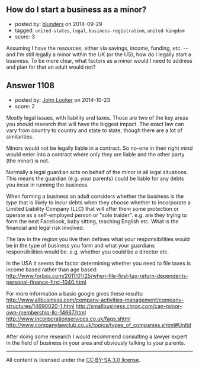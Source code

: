 ## How do I start a business as a minor?

- posted by: [blunders](https://stackexchange.com/users/216182/blunders) on 2014-09-29
- tagged: `united-states`, `legal`, `business-registration`, `united-kingdom`
- score: 3

Assuming I have the resources, either via savings, income, funding, etc. -- and I'm still legally a minor within the UK (or the US), how do I legally start a business. To be more clear, what factors as a minor would I need to address and plan for that an adult would not?


## Answer 1108

- posted by: [John Looker](https://stackexchange.com/users/5196682/john-looker) on 2014-10-23
- score: 2

Mostly legal issues, with liability and taxes. Those are two of the key areas you should research that will have the biggest impact. The exact law can vary from country to country and state to state, though there are a lot of similarities.

Minors would not be legally liable in a contract. So no-one in their right mind would enter into a contract where only they are liable and the other party (the minor) is not.

Normally a legal guardian acts on behalf of the minor in all legal situations. This means the guardian (e.g. your parents) could be liable for any debts you incur in running the business.

When forming a business an adult considers whether the business is the type that is likely to incur debts when they choose whether to incorporate a Limited Liability Company (LLC) that will offer them some protection or operate as a self-employed person or "sole traider". e.g. are they trying to form the next Facebook, baby sitting, teaching English etc. What is the financial and legal risk involved.

The law in the region you live then defines what your responsibilities would be in the type of business you form and what your guardians responsibilities would be. e.g. whether you could be a director etc.

In the USA it seems the factor determining whether you need to file taxes is income based rather than age based:
http://www.forbes.com/2011/01/25/when-file-first-tax-return-dependents-personal-finance-first-1040.html


For more information a basic google gives these results:
http://www.allbusiness.com/company-activities-management/company-structures/14690020-1.html
http://smallbusiness.chron.com/can-minor-own-membership-llc-14667.html
http://www.incorporationservices.co.uk/faqs.shtml
http://www.companylawclub.co.uk/topics/types_of_companies.shtml#Unltd

After doing some research I would recommend consulting a lawyer expert in the field of business in your area and obviously talking to your parents.




---

All content is licensed under the [CC BY-SA 3.0 license](https://creativecommons.org/licenses/by-sa/3.0/).
